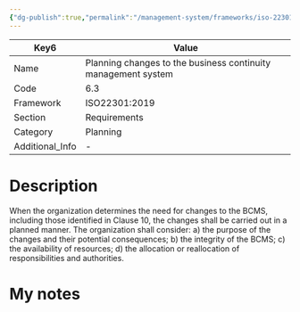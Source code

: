 ```yaml
---
{"dg-publish":true,"permalink":"/management-system/frameworks/iso-22301-2019/iso-22301-2019-6-3/","tags":["requirement"],"noteIcon":"1"}
---
```



<div><table class="dataview table-view-table"><thead class="table-view-thead"><tr class="table-view-tr-header"><th class="table-view-th"><span>Key</span><span class="dataview small-text">6</span></th><th class="table-view-th"><span>Value</span></th></tr></thead><tbody class="table-view-tbody"><tr><td><span>Name</span></td><td><span>Planning changes to the business continuity management system</span></td></tr><tr><td><span>Code</span></td><td><span>6.3</span></td></tr><tr><td><span>Framework</span></td><td><span>ISO22301:2019</span></td></tr><tr><td><span>Section</span></td><td><span>Requirements</span></td></tr><tr><td><span>Category</span></td><td><span>Planning</span></td></tr><tr><td><span>Additional_Info</span></td><td><span>-</span></td></tr></tbody></table></div>

# Description

When the organization determines the need for changes to the BCMS, including those identified in Clause 10, the changes shall be carried out in a planned manner. The organization shall consider: a) the purpose of the changes and their potential consequences; b) the integrity of the BCMS; c) the availability of resources; d) the allocation or reallocation of responsibilities and authorities. 

# My notes
